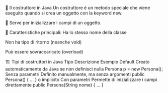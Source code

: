 🔧 Il costruttore in Java
Un costruttore è un metodo speciale che viene eseguito quando si crea un oggetto con la keyword new.

🎯 Serve per inizializzare i campi di un oggetto.

🧩 Caratteristiche principali:
Ha lo stesso nome della classe

Non ha tipo di ritorno (neanche void)

Può essere sovraccaricato (overload)

🏗️ Tipi di costruttori in Java
Tipo Descrizione Esempio
Default Creato automaticamente da Java se non definisci nulla Persona p = new Persona();
Senza parametri Definito manualmente, ma senza argomenti public Persona() { ... } o implicito
Con parametri Permette di inizializzare i campi direttamente public Persona(String nome) { ... }

